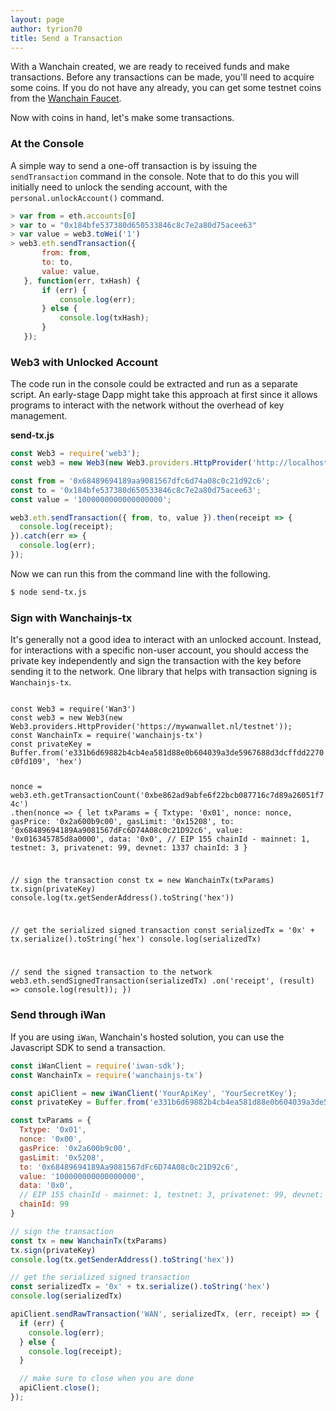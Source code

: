```yaml
---
layout: page
author: tyrion70
title: Send a Transaction
---
```


With a Wanchain created, we are ready to received funds and make transactions. Before any transactions can be made, you'll need to acquire some coins. If you do not have any already, you can get some testnet coins from the [Wanchain Faucet](https://faucet1.wanchain.org).

Now with coins in hand, let's make some transactions.

### At the Console

A simple way to send a one-off transaction is by issuing the `sendTransaction`
command in the console. Note that to do this you will initially need to unlock
the sending account, with the `personal.unlockAccount()` command.

```js
> var from = eth.accounts[0]
> var to = "0x184bfe537380d650533846c8c7e2a80d75acee63"
> var value = web3.toWei('1')
> web3.eth.sendTransaction({
       from: from,
       to: to,
       value: value,
   }, function(err, txHash) {
       if (err) {
           console.log(err);
       } else {
           console.log(txHash);
       }
   });
```

### Web3 with Unlocked Account

The code run in the console could be extracted and run as a separate script. An
early-stage Dapp might take this approach at first since it allows programs to
interact with the network without the overhead of key management.

**send-tx.js**
```js
const Web3 = require('web3');
const web3 = new Web3(new Web3.providers.HttpProvider('http://localhost:18545'));

const from = '0x68489694189aa9081567dfc6d74a08c0c21d92c6';
const to = '0x184bfe537380d650533846c8c7e2a80d75acee63';
const value = '1000000000000000000';

web3.eth.sendTransaction({ from, to, value }).then(receipt => {
  console.log(receipt);
}).catch(err => {
  console.log(err);
});
```

Now we can run this from the command line with the following.

```bash
$ node send-tx.js
```

### Sign with Wanchainjs-tx

It's generally not a good idea to interact with an unlocked account. Instead, for interactions with a specific non-user account, you should access the private key independently and sign the transaction with the key before sending it to the network. One library that helps with transaction signing is `Wanchainjs-tx`.

<div id="runkit-element" class="runkit-element">
<code></code>
<code>
const Web3 = require('Wan3')
const web3 = new Web3(new Web3.providers.HttpProvider('https://mywanwallet.nl/testnet'));
const WanchainTx = require('wanchainjs-tx')
const privateKey = Buffer.from('e331b6d69882b4cb4ea581d88e0b604039a3de5967688d3dcffdd2270c0fd109', 'hex')

nonce = web3.eth.getTransactionCount('0xbe862ad9abfe6f22bcb087716c7d89a26051f74c')
  .then(nonce => {
    let txParams = {
      Txtype: '0x01',
      nonce: nonce,
      gasPrice: '0x2a600b9c00',
      gasLimit: '0x15208',
      to: '0x68489694189Aa9081567dFc6D74A08c0c21D92c6',
      value: '0x016345785d8a0000',
      data: '0x0',
      // EIP 155 chainId - mainnet: 1, testnet: 3, privatenet: 99, devnet: 1337
      chainId: 3
    }

  // sign the transaction
  const tx = new WanchainTx(txParams)
  tx.sign(privateKey)
  console.log(tx.getSenderAddress().toString('hex'))

  // get the serialized signed transaction
  const serializedTx = '0x' + tx.serialize().toString('hex')
  console.log(serializedTx)
  
  // send the signed transaction to the network
  web3.eth.sendSignedTransaction(serializedTx)
    .on('receipt', (result) => console.log(result));
})
</code>
</div>

### Send through iWan

If you are using `iWan`, Wanchain's hosted solution, you can use the Javascript SDK to send a transaction.

```js
const iWanClient = require('iwan-sdk');
const WanchainTx = require('wanchainjs-tx')

const apiClient = new iWanClient('YourApiKey', 'YourSecretKey');
const privateKey = Buffer.from('e331b6d69882b4cb4ea581d88e0b604039a3de5967688d3dcffdd2270c0fd109', 'hex')

const txParams = {
  Txtype: '0x01',
  nonce: '0x00',
  gasPrice: '0x2a600b9c00',
  gasLimit: '0x5208',
  to: '0x68489694189Aa9081567dFc6D74A08c0c21D92c6',
  value: '100000000000000000',
  data: '0x0',
  // EIP 155 chainId - mainnet: 1, testnet: 3, privatenet: 99, devnet: 1337
  chainId: 99
}

// sign the transaction
const tx = new WanchainTx(txParams)
tx.sign(privateKey)
console.log(tx.getSenderAddress().toString('hex'))

// get the serialized signed transaction
const serializedTx = '0x' + tx.serialize().toString('hex')
console.log(serializedTx)

apiClient.sendRawTransaction('WAN', serializedTx, (err, receipt) => {
  if (err) {
    console.log(err);
  } else {
    console.log(receipt);
  }

  // make sure to close when you are done
  apiClient.close();
});
```
